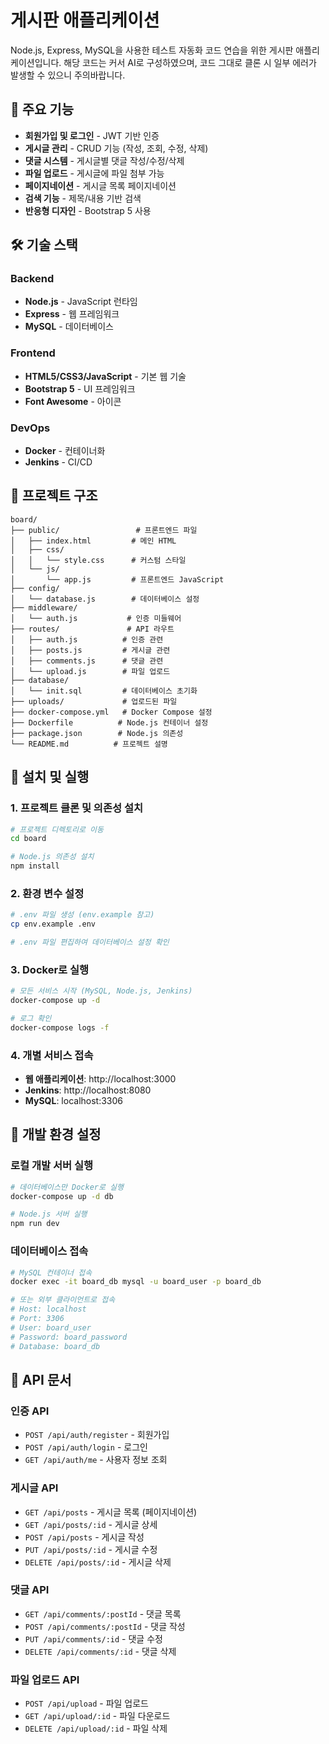 # 게시판 애플리케이션

Node.js, Express, MySQL을 사용한 테스트 자동화 코드 연습을 위한 게시판 애플리케이션입니다.
해당 코드는 커서 AI로 구성하였으며, 코드 그대로 클론 시 일부 에러가 발생할 수 있으니 주의바랍니다.

## 🚀 주요 기능

- **회원가입 및 로그인** - JWT 기반 인증
- **게시글 관리** - CRUD 기능 (작성, 조회, 수정, 삭제)
- **댓글 시스템** - 게시글별 댓글 작성/수정/삭제
- **파일 업로드** - 게시글에 파일 첨부 가능
- **페이지네이션** - 게시글 목록 페이지네이션
- **검색 기능** - 제목/내용 기반 검색
- **반응형 디자인** - Bootstrap 5 사용

## 🛠 기술 스택

### Backend
- **Node.js** - JavaScript 런타임
- **Express** - 웹 프레임워크
- **MySQL** - 데이터베이스

### Frontend
- **HTML5/CSS3/JavaScript** - 기본 웹 기술
- **Bootstrap 5** - UI 프레임워크
- **Font Awesome** - 아이콘

### DevOps
- **Docker** - 컨테이너화
- **Jenkins** - CI/CD

## 📁 프로젝트 구조

```
board/
├── public/                 # 프론트엔드 파일
│   ├── index.html         # 메인 HTML
│   ├── css/
│   │   └── style.css      # 커스텀 스타일
│   └── js/
│       └── app.js         # 프론트엔드 JavaScript
├── config/
│   └── database.js        # 데이터베이스 설정
├── middleware/
│   └── auth.js           # 인증 미들웨어
├── routes/               # API 라우트
│   ├── auth.js          # 인증 관련
│   ├── posts.js         # 게시글 관련
│   ├── comments.js      # 댓글 관련
│   └── upload.js        # 파일 업로드
├── database/
│   └── init.sql         # 데이터베이스 초기화
├── uploads/             # 업로드된 파일
├── docker-compose.yml   # Docker Compose 설정
├── Dockerfile          # Node.js 컨테이너 설정
├── package.json        # Node.js 의존성
└── README.md          # 프로젝트 설명
```

## 🚀 설치 및 실행

### 1. 프로젝트 클론 및 의존성 설치

```bash
# 프로젝트 디렉토리로 이동
cd board

# Node.js 의존성 설치
npm install
```

### 2. 환경 변수 설정

```bash
# .env 파일 생성 (env.example 참고)
cp env.example .env

# .env 파일 편집하여 데이터베이스 설정 확인
```

### 3. Docker로 실행

```bash
# 모든 서비스 시작 (MySQL, Node.js, Jenkins)
docker-compose up -d

# 로그 확인
docker-compose logs -f
```

### 4. 개별 서비스 접속

- **웹 애플리케이션**: http://localhost:3000
- **Jenkins**: http://localhost:8080
- **MySQL**: localhost:3306

## 🔧 개발 환경 설정

### 로컬 개발 서버 실행

```bash
# 데이터베이스만 Docker로 실행
docker-compose up -d db

# Node.js 서버 실행
npm run dev
```

### 데이터베이스 접속

```bash
# MySQL 컨테이너 접속
docker exec -it board_db mysql -u board_user -p board_db

# 또는 외부 클라이언트로 접속
# Host: localhost
# Port: 3306
# User: board_user
# Password: board_password
# Database: board_db
```

## 📝 API 문서

### 인증 API

- `POST /api/auth/register` - 회원가입
- `POST /api/auth/login` - 로그인
- `GET /api/auth/me` - 사용자 정보 조회

### 게시글 API

- `GET /api/posts` - 게시글 목록 (페이지네이션)
- `GET /api/posts/:id` - 게시글 상세
- `POST /api/posts` - 게시글 작성
- `PUT /api/posts/:id` - 게시글 수정
- `DELETE /api/posts/:id` - 게시글 삭제

### 댓글 API

- `GET /api/comments/:postId` - 댓글 목록
- `POST /api/comments/:postId` - 댓글 작성
- `PUT /api/comments/:id` - 댓글 수정
- `DELETE /api/comments/:id` - 댓글 삭제

### 파일 업로드 API

- `POST /api/upload` - 파일 업로드
- `GET /api/upload/:id` - 파일 다운로드
- `DELETE /api/upload/:id` - 파일 삭제



